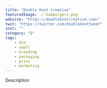```yaml
---
title: "Double Knot Creative"
featuredImage: ./-hamburgers.png
website: "https://doubleknotcreative.com/"
twit: "https://twitter.com/doubleknottweet"
inst: ""
category: "D"
tags:
    - SLU
    - small
    - branding
    - packaging
    - print
    - marketing
---
```


Description

